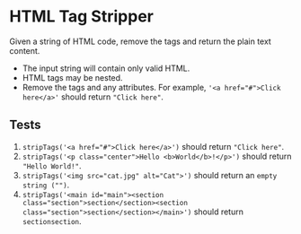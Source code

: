 # HTML Tag Stripper
Given a string of HTML code, remove the tags and return the plain text content.

- The input string will contain only valid HTML.
- HTML tags may be nested.
- Remove the tags and any attributes.
For example, `'<a href="#">Click here</a>'` should return `"Click here"`.

## Tests
1. `stripTags('<a href="#">Click here</a>')` should return `"Click here"`.
2. `stripTags('<p class="center">Hello <b>World</b>!</p>')` should return `"Hello World!"`.
3. `stripTags('<img src="cat.jpg" alt="Cat">')` should return an `empty string ("")`.
4. `stripTags('<main id="main"><section class="section">section</section><section class="section">section</section></main>')` should return `sectionsection`.
